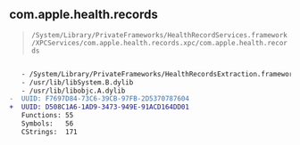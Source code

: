 ## com.apple.health.records

> `/System/Library/PrivateFrameworks/HealthRecordServices.framework/XPCServices/com.apple.health.records.xpc/com.apple.health.records`

```diff

   - /System/Library/PrivateFrameworks/HealthRecordsExtraction.framework/HealthRecordsExtraction
   - /usr/lib/libSystem.B.dylib
   - /usr/lib/libobjc.A.dylib
-  UUID: F7697D84-73C6-39CB-97FB-2D5370787604
+  UUID: D508C1A6-1AD9-3473-949E-91ACD164DD01
   Functions: 55
   Symbols:   56
   CStrings:  171

```

